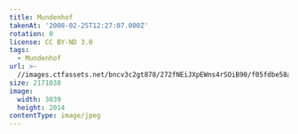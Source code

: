 ```yaml
---
title: Mundenhof
takenAt: '2008-02-25T12:27:07.000Z'
rotation: 0
license: CC BY-ND 3.0
tags:
  - Mundenhof
url: >-
  //images.ctfassets.net/bncv3c2gt878/272fNEiJXpEWns4rSOiB90/f05fdbe58a4f3ca79987f73f264f0cb6/mundenhof_4560352458_o
size: 2171038
image:
  width: 3039
  height: 2014
contentType: image/jpeg
---
```


